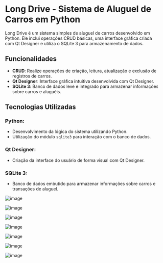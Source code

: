# Long Drive - Sistema de Aluguel de Carros em Python

Long Drive é um sistema simples de aluguel de carros desenvolvido em Python. Ele inclui operações CRUD básicas, uma interface gráfica criada com Qt Designer e utiliza o SQLite 3 para armazenamento de dados.

## Funcionalidades

- **CRUD**: Realize operações de criação, leitura, atualização e exclusão de registros de carros.
- **Qt Designer**: Interface gráfica intuitiva desenvolvida com Qt Designer.
- **SQLite 3**: Banco de dados leve e integrado para armazenar informações sobre carros e aluguéis.

## Tecnologias Utilizadas

### Python:

- Desenvolvimento da lógica do sistema utilizando Python.
- Utilização do módulo `sqlite3` para interação com o banco de dados.

### Qt Designer:

- Criação da interface do usuário de forma visual com Qt Designer.

### SQLite 3:

- Banco de dados embutido para armazenar informações sobre carros e transações de aluguel.

![image](https://github.com/viniciusmecosta/car-rental_python/assets/127689653/e9207df2-4cba-436a-b6fd-00d135425908)

![image](https://github.com/viniciusmecosta/car-rental_python/assets/127689653/24095d28-ea0a-47e8-a472-7f1b693b70e9)

![image](https://github.com/viniciusmecosta/car-rental_python/assets/127689653/98b19591-6a2a-40dd-a3dd-afea3467037e)

![image](https://github.com/viniciusmecosta/car-rental_python/assets/127689653/48a4b875-c426-47f3-9206-b5fc4401f3a8)

![image](https://github.com/viniciusmecosta/car-rental_python/assets/127689653/a940206d-aaac-4b1a-9f86-1b7d2c4b4904)

![image](https://github.com/viniciusmecosta/car-rental_python/assets/127689653/d2816916-f667-4e40-b281-fdd2f8b01f6c)

![image](https://github.com/viniciusmecosta/car-rental_python/assets/127689653/b91d21b3-7ae2-4319-a166-6ddefc307af2)
